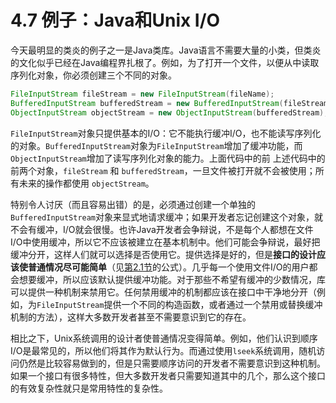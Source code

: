 # 4.7 例子：Java和Unix I/O

今天最明显的类炎的例子之一是Java类库。Java语言不需要大量的小类，但类炎的文化似乎已经在Java编程界扎根了。例如，为了打开一个文件，以便从中读取序列化对象，你必须创建三个不同的对象。

```java
FileInputStream fileStream = new FileInputStream(fileName); 
BufferedInputStream bufferedStream = new BufferedInputStream(fileStream); 
ObjectInputStream objectStream = new ObjectInputStream(bufferedStream);
```

`FileInputStream`对象只提供基本的I/O：它不能执行缓冲I/O，也不能读写序列化的对象。`BufferedInputStream`对象为`FileInputStream`增加了缓冲功能，而 `ObjectInputStream`增加了读写序列化对象的能力。上面代码中的前 上述代码中的前两个对象，`fileStream` 和 `bufferedStream`，一旦文件被打开就不会被使用；所有未来的操作都使用 `objectStream`。

特别令人讨厌（而且容易出错）的是，必须通过创建一个单独的`BufferedInputStream`对象来显式地请求缓冲；如果开发者忘记创建这个对象，就不会有缓冲，I/O就会很慢。也许Java开发者会争辩说，不是每个人都想在文件I/O中使用缓冲，所以它不应该被建立在基本机制中。他们可能会争辩说，最好把缓冲分开，这样人们就可以选择是否使用它。提供选择是好的，但是**接口的设计应该使普通情况尽可能简单**（见[第2.1节](<../ch2 The Nature of Complexity/2.1-fu-za-xing-de-ding-yi.md>)的公式）。几乎每一个使用文件I/O的用户都会想要缓冲，所以应该默认提供缓冲功能。对于那些不希望有缓冲的少数情况，库可以提供一种机制来禁用它。任何禁用缓冲的机制都应该在接口中干净地分开（例如，为`FileInputStream`提供一个不同的构造函数，或者通过一个禁用或替换缓冲机制的方法），这样大多数开发者甚至不需要意识到它的存在。

相比之下，Unix系统调用的设计者使普通情况变得简单。例如，他们认识到顺序I/O是最常见的，所以他们将其作为默认行为。而通过使用`lseek`系统调用，随机访问仍然是比较容易做到的，但是只需要顺序访问的开发者不需要意识到这种机制。如果一个接口有很多特性，但大多数开发者只需要知道其中的几个，那么这个接口的有效复杂性就只是常用特性的复杂性。
